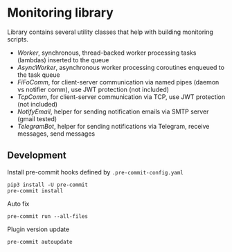 # Monitoring library

Library contains several utility classes that help with building monitoring scripts.

- *Worker*, synchronous, thread-backed worker processing tasks (lambdas) inserted to the queue
- *AsyncWorker*, asynchronous worker processing coroutines enqueued to the task queue
- *FiFoComm*, for client-server communication via named pipes (daemon vs notifier comm), use JWT protection (not included)
- *TcpComm*, for client-server communication via TCP, use JWT protection (not included)
- *NotifyEmail*, helper for sending notification emails via SMTP server (gmail tested)
- *TelegramBot*, helper for sending notifications via Telegram, receive messages, send messages


## Development

Install pre-commit hooks defined by `.pre-commit-config.yaml`

```shell
pip3 install -U pre-commit
pre-commit install
```

Auto fix
```shell
pre-commit run --all-files
```

Plugin version update
```shell
pre-commit autoupdate
```
